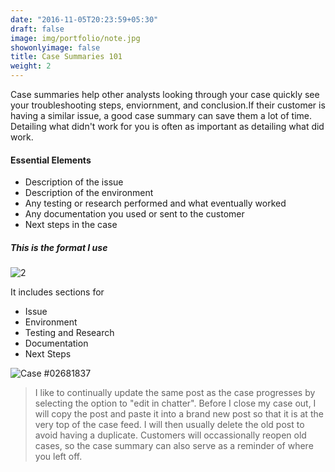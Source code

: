 ```yaml
---
date: "2016-11-05T20:23:59+05:30"
draft: false
image: img/portfolio/note.jpg
showonlyimage: false
title: Case Summaries 101
weight: 2
---
```

 
Case summaries help other analysts looking through your case quickly see your troubleshooting steps, enviornment, and conclusion.<!--more-->If their customer is having a similar issue, a good case summary can save them a lot of time. Detailing what didn't work for you is often as important as detailing what did work. 

#### **Essential Elements**
* Description of the issue
* Description of the environment
* Any testing or research performed and what eventually worked
* Any documentation you used or sent to the customer
* Next steps in the case

##### This is the format I use 

![2]

It includes sections for

* Issue
* Environment
* Testing and Research
* Documentation
* Next Steps

![Case #02681837][3]



>I like to continually update the same post as the case progresses by selecting the option to "edit in chatter". Before I close my case out, I will copy the post and paste it into a brand new post so that it is at the very top of the case feed. I will then usually delete the old post to avoid having a duplicate. Customers will occassionally reopen old cases, so the case summary can also serve as a reminder of where you left off.
 

[2]: /img/post.gif
[3]: /img/post3.gif
[13]: /img/post1.png 
